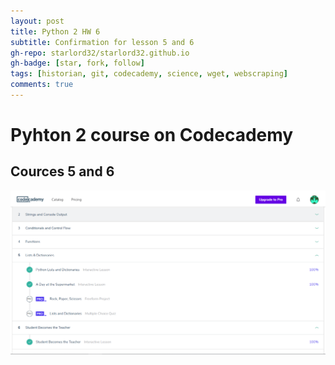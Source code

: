 ```yaml
---
layout: post
title: Python 2 HW 6
subtitle: Confirmation for lesson 5 and 6
gh-repo: starlord32/starlord32.github.io
gh-badge: [star, fork, follow]
tags: [historian, git, codecademy, science, wget, webscraping]
comments: true
---
```


# Pyhton 2 course on Codecademy

## Cources 5 and 6

![Python 5 and 6](/img/python_5_6.PNG)
